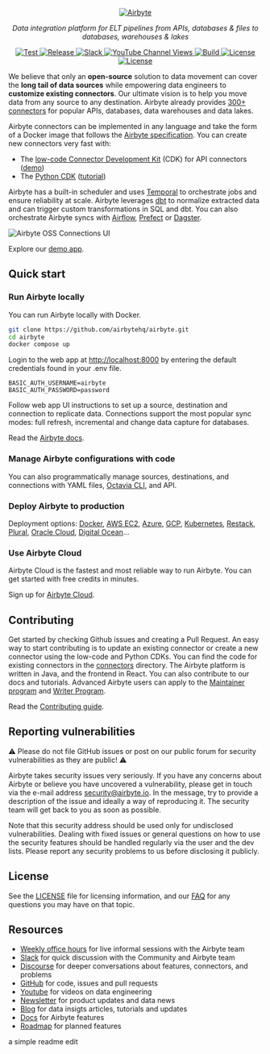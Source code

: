 <p align="center">
  <a href="https://airbyte.com"><img src="https://assets.website-files.com/605e01bc25f7e19a82e74788/624d9c4a375a55100be6b257_Airbyte_logo_color_dark.svg" alt="Airbyte"></a>
</p>
<p align="center">
    <em>Data integration platform for ELT pipelines from APIs, databases & files to databases, warehouses & lakes</em>
</p>
<p align="center">
<a href="https://github.com/airbytehq/airbyte/stargazers/" target="_blank">
    <img src="https://img.shields.io/github/stars/airbytehq/airbyte?style=social&label=Star&maxAge=2592000" alt="Test">
</a>
<a href="https://github.com/airbytehq/airbyte/releases" target="_blank">
    <img src="https://img.shields.io/github/v/release/airbytehq/airbyte?color=white" alt="Release">
</a>
<a href="https://airbytehq.slack.com/" target="_blank">
    <img src="https://img.shields.io/badge/slack-join-white.svg?logo=slack" alt="Slack">
</a>
<a href="https://www.youtube.com/c/AirbyteHQ/?sub_confirmation=1" target="_blank">
    <img alt="YouTube Channel Views" src="https://img.shields.io/youtube/channel/views/UCQ_JWEFzs1_INqdhIO3kmrw?style=social">
</a>
<a href="https://github.com/airbytehq/airbyte/actions/workflows/gradle.yml" target="_blank">
    <img src="https://img.shields.io/github/actions/workflow/status/airbytehq/airbyte/gradle.yml?branch=master" alt="Build">
</a>
<a href="https://github.com/airbytehq/airbyte/tree/master/docs/project-overview/licenses" target="_blank">
    <img src="https://img.shields.io/static/v1?label=license&message=MIT&color=white" alt="License">
</a>
<a href="https://github.com/airbytehq/airbyte/tree/master/docs/project-overview/licenses" target="_blank">
    <img src="https://img.shields.io/static/v1?label=license&message=ELv2&color=white" alt="License">
</a>
</p>

We believe that only an **open-source** solution to data movement can cover the **long tail of data sources** while empowering data engineers to **customize existing connectors**. Our ultimate vision is to help you move data from any source to any destination. Airbyte already provides [300+ connectors](https://docs.airbyte.com/integrations/) for popular APIs, databases, data warehouses and data lakes.

Airbyte connectors can be implemented in any language and take the form of a Docker image that follows the [Airbyte specification](https://docs.airbyte.com/understanding-airbyte/airbyte-protocol/). You can create new connectors very fast with:
 - The [low-code Connector Development Kit](https://docs.airbyte.com/connector-development/config-based/low-code-cdk-overview) (CDK) for API connectors ([demo](https://www.youtube.com/watch?v=i7VSL2bDvmw))
 - The [Python CDK](https://docs.airbyte.com/connector-development/cdk-python/) ([tutorial](https://docs.airbyte.com/connector-development/tutorials/cdk-speedrun))

Airbyte has a built-in scheduler and uses [Temporal](https://airbyte.com/blog/scale-workflow-orchestration-with-temporal) to orchestrate jobs and ensure reliability at scale. Airbyte leverages [dbt](https://www.youtube.com/watch?v=saXwh6SpeHA) to normalize extracted data and can trigger custom transformations in SQL and dbt. You can also orchestrate Airbyte syncs with [Airflow](https://docs.airbyte.com/operator-guides/using-the-airflow-airbyte-operator), [Prefect](https://docs.airbyte.com/operator-guides/using-prefect-task) or [Dagster](https://docs.airbyte.com/operator-guides/using-dagster-integration).

![Airbyte OSS Connections UI](https://user-images.githubusercontent.com/2302748/205949986-5207ca24-f1f0-41b1-97e1-a0745a0de55a.png)

Explore our [demo app](https://demo.airbyte.io/).

## Quick start

### Run Airbyte locally

You can run Airbyte locally with Docker.

```bash
git clone https://github.com/airbytehq/airbyte.git
cd airbyte
docker compose up
```

Login to the web app at [http://localhost:8000](http://localhost:8000) by entering the default credentials found in your .env file.

```
BASIC_AUTH_USERNAME=airbyte
BASIC_AUTH_PASSWORD=password
```

Follow web app UI instructions to set up a source, destination and connection to replicate data. Connections support the most popular sync modes: full refresh, incremental and change data capture for databases.

Read the [Airbyte docs](https://docs.airbyte.com).

### Manage Airbyte configurations with code

You can also programmatically manage sources, destinations, and connections with YAML files, [Octavia CLI](https://github.com/airbytehq/airbyte/tree/master/octavia-cli), and API.

### Deploy Airbyte to production

Deployment options: [Docker](https://docs.airbyte.com/deploying-airbyte/local-deployment), [AWS EC2](https://docs.airbyte.com/deploying-airbyte/on-aws-ec2), [Azure](https://docs.airbyte.com/deploying-airbyte/on-azure-vm-cloud-shell), [GCP](https://docs.airbyte.com/deploying-airbyte/on-gcp-compute-engine), [Kubernetes](https://docs.airbyte.com/deploying-airbyte/on-kubernetes), [Restack](https://docs.airbyte.com/deploying-airbyte/on-restack), [Plural](https://docs.airbyte.com/deploying-airbyte/on-plural), [Oracle Cloud](https://docs.airbyte.com/deploying-airbyte/on-oci-vm), [Digital Ocean](https://docs.airbyte.com/deploying-airbyte/on-digitalocean-droplet)...

### Use Airbyte Cloud

Airbyte Cloud is the fastest and most reliable way to run Airbyte. You can get started with free credits in minutes.

Sign up for [Airbyte Cloud](https://cloud.airbyte.io/signup).

## Contributing

Get started by checking Github issues and creating a Pull Request. An easy way to start contributing is to update an existing connector or create a new connector using the low-code and Python CDKs. You can find the code for existing connectors in the [connectors](https://github.com/airbytehq/airbyte/tree/master/airbyte-integrations/connectors) directory. The Airbyte platform is written in Java, and the frontend in React. You can also contribute to our docs and tutorials. Advanced Airbyte users can apply to the [Maintainer program](https://airbyte.com/maintainer-program) and [Writer Program](https://airbyte.com/write-for-the-community).

Read the [Contributing guide](https://docs.airbyte.com/contributing-to-airbyte/).

## Reporting vulnerabilities

⚠️ Please do not file GitHub issues or post on our public forum for security vulnerabilities as they are public! ⚠️

Airbyte takes security issues very seriously. If you have any concerns about Airbyte or believe you have uncovered a vulnerability, please get in touch via the e-mail address security@airbyte.io. In the message, try to provide a description of the issue and ideally a way of reproducing it. The security team will get back to you as soon as possible.

Note that this security address should be used only for undisclosed vulnerabilities. Dealing with fixed issues or general questions on how to use the security features should be handled regularly via the user and the dev lists. Please report any security problems to us before disclosing it publicly.

## License

See the [LICENSE](docs/project-overview/licenses/) file for licensing information, and our [FAQ](docs/project-overview/licenses/license-faq.md) for any questions you may have on that topic.

## Resources

- [Weekly office hours](https://airbyte.io/weekly-office-hours/) for live informal sessions with the Airbyte team
- [Slack](https://slack.airbyte.io) for quick discussion with the Community and Airbyte team
- [Discourse](https://discuss.airbyte.io/) for deeper conversations about features, connectors, and problems
- [GitHub](https://github.com/airbytehq/airbyte) for code, issues and pull requests
- [Youtube](https://www.youtube.com/c/AirbyteHQ) for videos on data engineering
- [Newsletter](https://airbyte.com/newsletter) for product updates and data news
- [Blog](https://airbyte.com/blog) for data insigts articles, tutorials and updates
- [Docs](https://docs.airbyte.com/) for Airbyte features
- [Roadmap](https://app.harvestr.io/roadmap/view/pQU6gdCyc/launch-week-roadmap) for planned features

a simple readme edit      
